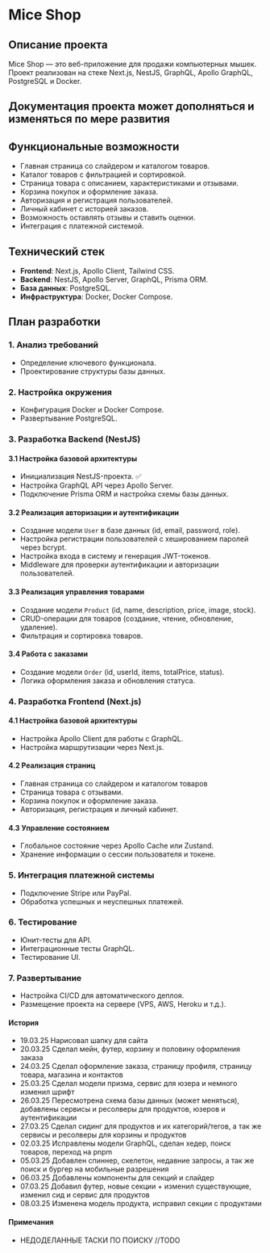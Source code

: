 # Mice Shop

## Описание проекта
Mice Shop — это веб-приложение для продажи компьютерных мышек. Проект реализован на стеке Next.js, NestJS, GraphQL, Apollo GraphQL, PostgreSQL и Docker.

## Документация проекта может дополняться и изменяться по мере развития

## Функциональные возможности 
- Главная страница со слайдером и каталогом товаров.
- Каталог товаров с фильтрацией и сортировкой.
- Страница товара с описанием, характеристиками и отзывами.
- Корзина покупок и оформление заказа.
- Авторизация и регистрация пользователей.
- Личный кабинет с историей заказов.
- Возможность оставлять отзывы и ставить оценки.
- Интеграция с платежной системой.

## Технический стек
- **Frontend**: Next.js, Apollo Client, Tailwind CSS.
- **Backend**: NestJS, Apollo Server, GraphQL, Prisma ORM.
- **База данных**: PostgreSQL.
- **Инфраструктура**: Docker, Docker Compose.

## План разработки
### 1. Анализ требований
- Определение ключевого функционала.
- Проектирование структуры базы данных.

### 2. Настройка окружения
- Конфигурация Docker и Docker Compose.
- Развертывание PostgreSQL.

### 3. Разработка Backend (NestJS)
#### 3.1 Настройка базовой архитектуры
- Инициализация NestJS-проекта. ✅
- Настройка GraphQL API через Apollo Server.
- Подключение Prisma ORM и настройка схемы базы данных.

#### 3.2 Реализация авторизации и аутентификации
- Создание модели `User` в базе данных (id, email, password, role).
- Настройка регистрации пользователей с хешированием паролей через bcrypt.
- Настройка входа в систему и генерация JWT-токенов.
- Middleware для проверки аутентификации и авторизации пользователей.

#### 3.3 Реализация управления товарами
- Создание модели `Product` (id, name, description, price, image, stock).
- CRUD-операции для товаров (создание, чтение, обновление, удаление).
- Фильтрация и сортировка товаров.

#### 3.4 Работа с заказами
- Создание модели `Order` (id, userId, items, totalPrice, status).
- Логика оформления заказа и обновления статуса.

### 4. Разработка Frontend (Next.js)
#### 4.1 Настройка базовой архитектуры
- Настройка Apollo Client для работы с GraphQL.
- Настройка маршрутизации через Next.js.

#### 4.2 Реализация страниц
- Главная страница со слайдером и каталогом товаров
- Страница товара с отзывами.
- Корзина покупок и оформление заказа.
- Авторизация, регистрация и личный кабинет.

#### 4.3 Управление состоянием
- Глобальное состояние через Apollo Cache или Zustand.
- Хранение информации о сессии пользователя и токене.

### 5. Интеграция платежной системы
- Подключение Stripe или PayPal.
- Обработка успешных и неуспешных платежей.

### 6. Тестирование
- Юнит-тесты для API.
- Интеграционные тесты GraphQL.
- Тестирование UI.

### 7. Развертывание
- Настройка CI/CD для автоматического деплоя.
- Размещение проекта на сервере (VPS, AWS, Heroku и т.д.).

#### История

- 19.03.25 Нарисовал шапку для сайта 
- 20.03.25 Сделал мейн, футер, корзину и половину оформления заказа 
- 24.03.25 Сделал оформление заказа, страницу профиля, страницу товара, магазина и контактов 
- 25.03.25 Сделал модели призма, сервис для юзера и немного изменил шрифт
- 26.03.25 Пересмотрена схема базы данных (может меняться), добавлены сервисы и ресолверы для продуктов, юзеров и аутентификации  
- 27.03.25 Сделал сидинг для продуктов и их категорий/тегов, а так же сервисы и ресолверы для корзины и продуктов
- 02.03.25 Исправлены модели GraphQL, сделан хедер, поиск товаров, переход на pnpm 
- 05.03.25 Добавлен спиннер, скелетон, недавние запросы, а так же поиск и бургер на мобильные разрешения 
- 06.03.25 Добавлены компоненты для секций и слайдер
- 07.03.25 Добавил футер, новые секции + изменил существующие, изменил сид и сервис для продуктов
- 08.03.25 Изменена модель продукта, исправил секции с продуктами

#### Примечания
- НЕДОДЕЛАННЫЕ ТАСКИ ПО ПОИСКУ //TODO